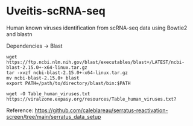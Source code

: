 # Uveitis-scRNA-seq

Human known viruses identification from scRNA-seq data using Bowtie2 and blastn

Dependencies
→ Blast
```
wget  https://ftp.ncbi.nlm.nih.gov/blast/executables/blast+/LATEST/ncbi-blast-2.15.0+-x64-linux.tar.gz
tar -xvzf ncbi-blast-2.15.0+-x64-linux.tar.gz
mv ncbi-blast-2.15.0+ blast
export PATH=/path/to/directory/blast/bin:$PATH
```

```
wget -O Table_human_viruses.txt https://viralzone.expasy.org/resources/Table_human_viruses.txt?
```

Reference: https://github.com/caleblareau/serratus-reactivation-screen/tree/main/serratus_data_setup
